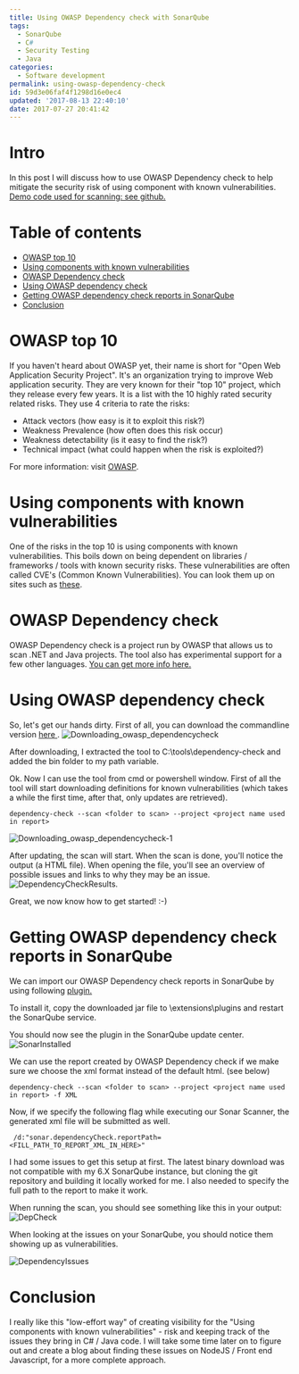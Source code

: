 ```yaml
---
title: Using OWASP Dependency check with SonarQube
tags:
  - SonarQube
  - C#
  - Security Testing
  - Java
categories:
  - Software development
permalink: using-owasp-dependency-check
id: 59d3e06faf4f1298d16e0ec4
updated: '2017-08-13 22:40:10'
date: 2017-07-27 20:41:42
---
```

# Intro
In this post I will discuss how to use OWASP Dependency check to help mitigate the security risk of using component with known vulnerabilities.
<a href="https://github.com/maartenderaedemaeker/Automated-SecurityTesting-Demo/tree/part2">Demo code used for scanning: see github.</a>
# Table of contents
* <a href="#owaspTopTen">OWASP top 10</a>
* <a href="#knownvulnerabilities">Using components with known vulnerabilities</a>
* <a href="#owaspdependencycheck">OWASP Dependency check</a>
* <a href="#usingdependencycheck">Using OWASP dependency check</a>
* <a href="#dependencychecksonar">Getting OWASP dependency check reports in SonarQube</a>
* <a href="#conclusion">Conclusion</a>

# <a name="owaspTopTen"></a> OWASP top 10
If you haven't heard about OWASP yet, their name is short for "Open Web Application Security Project". It's an organization trying to improve Web application security. They are very known for their "top 10" project, which they release every few years.
It is a list with the 10 highly rated security related risks.
They use 4 criteria to rate the risks: 
- Attack vectors (how easy is it to exploit this risk?)
- Weakness Prevalence (how often does this risk occur)
- Weakness detectability (is it easy to find the risk?)
- Technical impact (what could happen when the risk is exploited?)

For more information: visit <a href="https://www.owasp.org/index.php/Main_Page" target="_blank">OWASP</a>.

# <a name="knownvulnerabilities"></a>Using components with known vulnerabilities
One of the risks in the top 10 is using components with known vulnerabilities.
This boils down on being dependent on libraries / frameworks / tools with known security risks.
These vulnerabilities are often called CVE's (Common Known Vulnerabilities). You can look them up on sites such as <a href="https://www.cvedetails.com/">these</a>.

# <a name="owaspdependencycheck"></a> OWASP Dependency check
OWASP Dependency check is a project run by OWASP that allows us to scan .NET and Java projects. The tool also has experimental support for a few other languages.
<a href="https://www.owasp.org/index.php/OWASP_Dependency_Check">You can get more info here.</a>

# <a name="usingdependencycheck"></a> Using OWASP dependency check
So, let's get our hands dirty. First of all, you can download the commandline version <a href="https://www.owasp.org/index.php/OWASP_Dependency_Check"> here </a>.
![Downloading_owasp_dependencycheck](/content/images/2017/07/Downloading_owasp_dependencycheck.png)

After downloading, I extracted the tool to C:\tools\dependency-check and added the bin folder to my path variable.

Ok. Now I can use the tool from cmd or powershell window. First of all the tool will start downloading definitions for known vulnerabilities (which takes a while the first time, after that, only updates are retrieved).

```
dependency-check --scan <folder to scan> --project <project name used in report>
```

![Downloading_owasp_dependencycheck-1](/content/images/2017/07/Downloading_owasp_dependencycheck-1.png)

After updating, the scan will start. When the scan is done, you'll notice the output (a HTML file). When opening the file, you'll see an overview of possible issues and links to why they may be an issue. ![DependencyCheckResults](/content/images/2017/07/DependencyCheckResults.png).

Great, we now know how to get started! :-)

# <a name="dependencychecksonar"></a> Getting OWASP dependency check reports in SonarQube
We can import our OWASP Dependency check reports in SonarQube by using following <a href="https://github.com/stevespringett/dependency-check-sonar-plugin">plugin.</a>

To install it, copy the downloaded jar file to <your sonar installation path>\extensions\plugins and restart the SonarQube service.

You should now see the plugin in the SonarQube update center.
![SonarInstalled](/content/images/2017/07/SonarInstalled.png)

We can use the report created by OWASP Dependency check if we make sure we choose the xml format instead of the default html. (see below)

```
dependency-check --scan <folder to scan> --project <project name used in report> -f XML
```

Now, if we specify the following flag while executing our Sonar Scanner, the generated xml file will be submitted as well.
```
 /d:"sonar.dependencyCheck.reportPath=<FILL_PATH_TO_REPORT_XML_IN_HERE>"
```

I had some issues to get this setup at first. The latest binary download was not compatible with my 6.X SonarQube instance, but cloning the git repository and building it locally worked for me. I also needed to specify the full path to the report to make it work.

When running the scan, you should see something like this in your output:
![DepCheck](/content/images/2017/07/DepCheck.png)

When looking at the issues on your SonarQube, you should notice them showing up as vulnerabilities.

![DependencyIssues](/content/images/2017/07/DependencyIssues.PNG)

# <a name="conclusion"></a> Conclusion
I really like this "low-effort way" of creating visibility for the "Using components with known vulnerabilities" - risk and keeping track of the issues they bring in C# / Java code. I will take some time later on to figure out and create a blog about finding these issues on NodeJS / Front end Javascript, for a more complete approach.